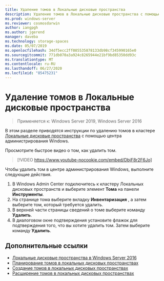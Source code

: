 ```yaml
---
title: Удаление томов в Локальные дисковые пространства
description: Удаление томов в Локальные дисковые пространства с помощью центра администрирования Windows.
ms.prod: windows-server
ms.reviewer: cosmosdarwin
author: iangpgh
ms.author: jgerend
manager: daveba
ms.technology: storage-spaces
ms.date: 05/07/2019
ms.openlocfilehash: 34df5ecc2ff085535878133db98cf345990165e0
ms.sourcegitcommit: 771db070a3a924c8265944e21bf9bd85350dd93c
ms.translationtype: MT
ms.contentlocale: ru-RU
ms.lasthandoff: 06/27/2020
ms.locfileid: "85475231"
---
```

# <a name="deleting-volumes-in-storage-spaces-direct"></a>Удаление томов в Локальные дисковые пространства
> Применяется к: Windows Server 2019, Windows Server 2016

В этом разделе приводятся инструкции по удалению томов в кластере [Локальные дисковые пространства](storage-spaces-direct-overview.md) с помощью центра администрирования Windows.

Просмотрите быстрое видео о том, как удалить том.

> [!VIDEO https://www.youtube-nocookie.com/embed/DbjF8r2F6Jo]

Чтобы удалить том в центре администрирования Windows, выполните следующие действия.

1. В Windows Admin Center подключитесь к кластеру Локальных дисковых пространств и выберите элемент **Тома** на панели **Инструменты**.
2. На странице тома выберите вкладку **Инвентаризация** , а затем выберите том, который требуется удалить.
4. В верхней части страницы сведений о томе выберите команду **Удалить**.
5. В диалоговом окне подтверждения установите флажок для подтверждения того, что вы хотите удалить том. Затем выберите команду **Удалить**.

## <a name="additional-references"></a>Дополнительные ссылки

- [Локальные дисковые пространства в Windows Server 2016](storage-spaces-direct-overview.md)
- [Планирование томов в локальных дисковых пространствах](plan-volumes.md)
- [Создание томов в локальных дисковых пространствах](create-volumes.md)
- [Расширение томов в локальных дисковых пространствах](resize-volumes.md)
